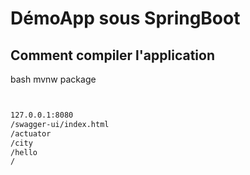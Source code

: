 # DémoApp sous SpringBoot

## Comment compiler l'application 

bash mvnw package
```bash


127.0.0.1:8080
/swagger-ui/index.html
/actuator
/city
/hello
/
```
